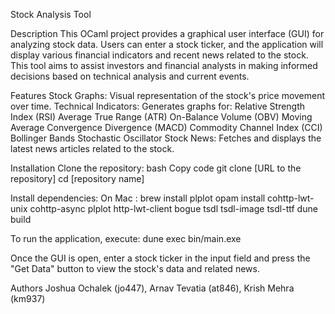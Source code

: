 Stock Analysis Tool

Description
This OCaml project provides a graphical user interface (GUI) for analyzing stock data. Users can enter a stock ticker, and the application will display various financial indicators and recent news related to the stock. This tool aims to assist investors and financial analysts in making informed decisions based on technical analysis and current events.

Features
Stock Graphs: Visual representation of the stock's price movement over time.
Technical Indicators: Generates graphs for:
Relative Strength Index (RSI)
Average True Range (ATR)
On-Balance Volume (OBV)
Moving Average Convergence Divergence (MACD)
Commodity Channel Index (CCI)
Bollinger Bands
Stochastic Oscillator
Stock News: Fetches and displays the latest news articles related to the stock.

Installation
Clone the repository:
bash
Copy code
git clone [URL to the repository]
cd [repository name]

Install dependencies:
On Mac : brew install plplot
opam install cohttp-lwt-unix cohttp-async plplot http-lwt-client bogue tsdl tsdl-image tsdl-ttf
dune build

To run the application, execute:
dune exec bin/main.exe

Once the GUI is open, enter a stock ticker in the input field and press the "Get Data" button to view the stock's data and related news.

Authors
Joshua Ochalek (jo447), Arnav Tevatia (at846), Krish Mehra (km937)
